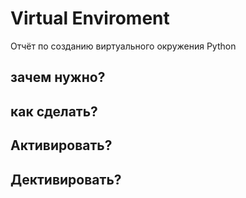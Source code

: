 # Virtual Enviroment

Отчёт по созданию виртуального окружения Python 
## зачем нужно? 
## как сделать? 



## Активировать? 
## Дективировать? 